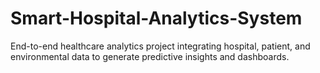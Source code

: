 # Smart-Hospital-Analytics-System
End-to-end healthcare analytics project integrating hospital, patient, and environmental data to generate predictive insights and dashboards.
